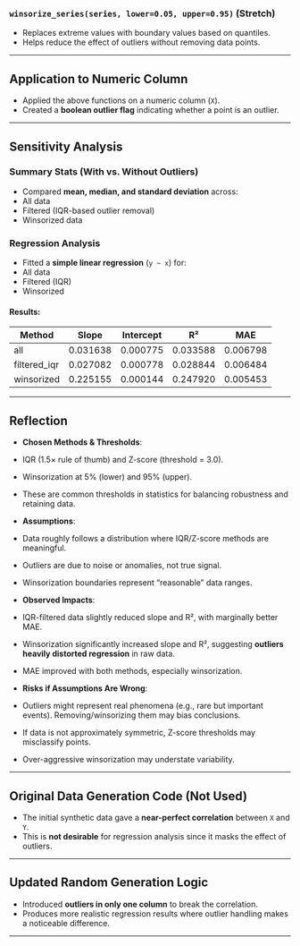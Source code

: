 

### `winsorize_series(series, lower=0.05, upper=0.95)` (Stretch)
- Replaces extreme values with boundary values based on quantiles.
- Helps reduce the effect of outliers without removing data points.

---

##  Application to Numeric Column
- Applied the above functions on a numeric column (`X`).
- Created a **boolean outlier flag** indicating whether a point is an outlier.

---

##  Sensitivity Analysis

### Summary Stats (With vs. Without Outliers)
- Compared **mean, median, and standard deviation** across:
- All data
- Filtered (IQR-based outlier removal)
- Winsorized data

### Regression Analysis
- Fitted a **simple linear regression** (`y ~ x`) for:
- All data
- Filtered (IQR)
- Winsorized

#### Results:

| Method       | Slope    | Intercept | R²       | MAE      |
|--------------|----------|-----------|----------|----------|
| all          | 0.031638 | 0.000775  | 0.033588 | 0.006798 |
| filtered_iqr | 0.027082 | 0.000778  | 0.028844 | 0.006484 |
| winsorized   | 0.225155 | 0.000144  | 0.247920 | 0.005453 |

---

##  Reflection

- **Chosen Methods & Thresholds**:  
- IQR (1.5× rule of thumb) and Z-score (threshold = 3.0).  
- Winsorization at 5% (lower) and 95% (upper).  
- These are common thresholds in statistics for balancing robustness and retaining data.

- **Assumptions**:  
- Data roughly follows a distribution where IQR/Z-score methods are meaningful.  
- Outliers are due to noise or anomalies, not true signal.  
- Winsorization boundaries represent “reasonable” data ranges.

- **Observed Impacts**:  
- IQR-filtered data slightly reduced slope and R², with marginally better MAE.  
- Winsorization significantly increased slope and R², suggesting **outliers heavily distorted regression** in raw data.  
- MAE improved with both methods, especially winsorization.

- **Risks if Assumptions Are Wrong**:  
- Outliers might represent real phenomena (e.g., rare but important events). Removing/winsorizing them may bias conclusions.  
- If data is not approximately symmetric, Z-score thresholds may misclassify points.  
- Over-aggressive winsorization may understate variability.

---

## Original Data Generation Code (Not Used)
- The initial synthetic data gave a **near-perfect correlation** between `X` and `Y`.  
- This is **not desirable** for regression analysis since it masks the effect of outliers.

---

## Updated Random Generation Logic
- Introduced **outliers in only one column** to break the correlation.  
- Produces more realistic regression results where outlier handling makes a noticeable difference.

---
